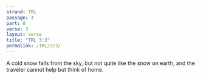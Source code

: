```yaml
---
strand: TRL
passage: 3
part: 0
verse: 3
layout: verse
title: "TRL 3:3"
permalink: /TRL/3/3/
---
```

A cold snow falls from the sky, but not quite like the snow on earth, and the traveler cannot help but think of home.

